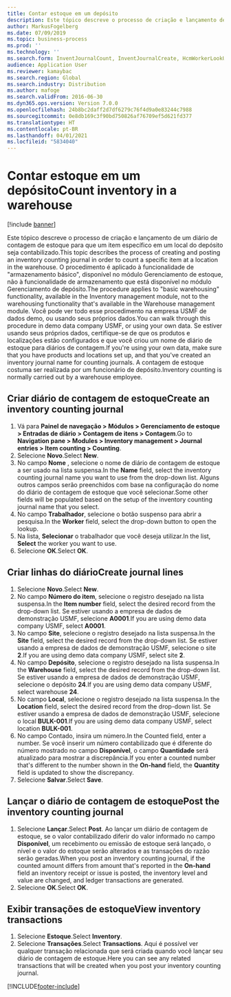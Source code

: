```yaml
---
title: Contar estoque em um depósito
description: Este tópico descreve o processo de criação e lançamento de um diário de contagem de estoque para que um item específico em um local do depósito seja contabilizado.
author: MarkusFogelberg
ms.date: 07/09/2019
ms.topic: business-process
ms.prod: ''
ms.technology: ''
ms.search.form: InventJournalCount, InventJournalCreate, HcmWorkerLookUp, InventItemIdLookupSimple, InventLocationIdLookup, WMSLocationIdLookup, InventTrans
audience: Application User
ms.reviewer: kamaybac
ms.search.region: Global
ms.search.industry: Distribution
ms.author: mafoge
ms.search.validFrom: 2016-06-30
ms.dyn365.ops.version: Version 7.0.0
ms.openlocfilehash: 24b8bc2daff2d7df6279c76f4d9a0e83244c7988
ms.sourcegitcommit: 0e8db169c3f90bd750826af76709ef5d621fd377
ms.translationtype: HT
ms.contentlocale: pt-BR
ms.lasthandoff: 04/01/2021
ms.locfileid: "5834040"
---
```

# <a name="count-inventory-in-a-warehouse"></a><span data-ttu-id="db495-103">Contar estoque em um depósito</span><span class="sxs-lookup"><span data-stu-id="db495-103">Count inventory in a warehouse</span></span>

[!include [banner](../../includes/banner.md)]

<span data-ttu-id="db495-104">Este tópico descreve o processo de criação e lançamento de um diário de contagem de estoque para que um item específico em um local do depósito seja contabilizado.</span><span class="sxs-lookup"><span data-stu-id="db495-104">This topic describes the process of creating and posting an inventory counting journal in order to count a specific item at a location in the warehouse.</span></span> <span data-ttu-id="db495-105">O procedimento é aplicado à funcionalidade de "armazenamento básico", disponível no módulo Gerenciamento de estoque, não à funcionalidade de armazenamento que está disponível no módulo Gerenciamento de depósito.</span><span class="sxs-lookup"><span data-stu-id="db495-105">The procedure applies to "basic warehousing" functionality, available in the Inventory management module, not to the warehousing functionality that's available in the Warehouse management module.</span></span> <span data-ttu-id="db495-106">Você pode ver todo esse procedimento na empresa USMF de dados demo, ou usando seus próprios dados.</span><span class="sxs-lookup"><span data-stu-id="db495-106">You can walk through this procedure in demo data company USMF, or using your own data.</span></span> <span data-ttu-id="db495-107">Se estiver usando seus próprios dados, certifique-se de que os produtos e localizações estão configurados e que você criou um nome de diário de estoque para diários de contagem.</span><span class="sxs-lookup"><span data-stu-id="db495-107">If you're using your own data, make sure that you have products and locations set up, and that you've created an inventory journal name for counting journals.</span></span> <span data-ttu-id="db495-108">A contagem de estoque costuma ser realizada por um funcionário de depósito.</span><span class="sxs-lookup"><span data-stu-id="db495-108">Inventory counting is normally carried out by a warehouse employee.</span></span>


## <a name="create-an-inventory-counting-journal"></a><span data-ttu-id="db495-109">Criar diário de contagem de estoque</span><span class="sxs-lookup"><span data-stu-id="db495-109">Create an inventory counting journal</span></span>
1. <span data-ttu-id="db495-110">Vá para **Painel de navegação > Módulos > Gerenciamento de estoque > Entradas de diário > Contagem de itens > Contagem**.</span><span class="sxs-lookup"><span data-stu-id="db495-110">Go to **Navigation pane > Modules > Inventory management > Journal entries > Item counting > Counting**.</span></span>
2. <span data-ttu-id="db495-111">Selecione **Novo**.</span><span class="sxs-lookup"><span data-stu-id="db495-111">Select **New**.</span></span>
3. <span data-ttu-id="db495-112">No campo **Nome** , selecione o nome de diário de contagem de estoque a ser usado na lista suspensa.</span><span class="sxs-lookup"><span data-stu-id="db495-112">In the **Name** field, select the inventory counting journal name you want to use from the drop-down list.</span></span> <span data-ttu-id="db495-113">Alguns outros campos serão preenchidos com base na configuração do nome do diário de contagem de estoque que você selecionar.</span><span class="sxs-lookup"><span data-stu-id="db495-113">Some other fields will be populated based on the setup of the inventory counting journal name that you select.</span></span>  
4. <span data-ttu-id="db495-114">No campo **Trabalhador**, selecione o botão suspenso para abrir a pesquisa.</span><span class="sxs-lookup"><span data-stu-id="db495-114">In the **Worker** field, select the drop-down button to open the lookup.</span></span>
5. <span data-ttu-id="db495-115">Na lista, **Selecionar** o trabalhador que você deseja utilizar.</span><span class="sxs-lookup"><span data-stu-id="db495-115">In the list, **Select** the worker you want to use.</span></span>
6. <span data-ttu-id="db495-116">Selecione **OK**.</span><span class="sxs-lookup"><span data-stu-id="db495-116">Select **OK**.</span></span>

## <a name="create-journal-lines"></a><span data-ttu-id="db495-117">Criar linhas do diário</span><span class="sxs-lookup"><span data-stu-id="db495-117">Create journal lines</span></span>
1. <span data-ttu-id="db495-118">Selecione **Novo**.</span><span class="sxs-lookup"><span data-stu-id="db495-118">Select **New**.</span></span>
2. <span data-ttu-id="db495-119">No campo **Número do item**, selecione o registro desejado na lista suspensa.</span><span class="sxs-lookup"><span data-stu-id="db495-119">In the **Item number** field, select the desired record from the drop-down list.</span></span> <span data-ttu-id="db495-120">Se estiver usando a empresa de dados de demonstração USMF, selecione **A0001**.</span><span class="sxs-lookup"><span data-stu-id="db495-120">If you are using demo data company USMF, select **A0001**.</span></span>  
3. <span data-ttu-id="db495-121">No campo **Site**, selecione o registro desejado na lista suspensa.</span><span class="sxs-lookup"><span data-stu-id="db495-121">In the **Site** field, select the desired record from the drop-down list.</span></span> <span data-ttu-id="db495-122">Se estiver usando a empresa de dados de demonstração USMF, selecione o site **2**.</span><span class="sxs-lookup"><span data-stu-id="db495-122">If you are using demo data company USMF, select site **2**.</span></span>
4. <span data-ttu-id="db495-123">No campo **Depósito**, selecione o registro desejado na lista suspensa.</span><span class="sxs-lookup"><span data-stu-id="db495-123">In the **Warehouse** field, select the desired record from the drop-down list.</span></span> <span data-ttu-id="db495-124">Se estiver usando a empresa de dados de demonstração USMF, selecione o depósito **24**.</span><span class="sxs-lookup"><span data-stu-id="db495-124">If you are using demo data company USMF, select warehouse **24**.</span></span>  
5. <span data-ttu-id="db495-125">No campo **Local**, selecione o registro desejado na lista suspensa.</span><span class="sxs-lookup"><span data-stu-id="db495-125">In the **Location** field, select the desired record from the drop-down list.</span></span> <span data-ttu-id="db495-126">Se estiver usando a empresa de dados de demonstração USMF, selecione o local **BULK-001**.</span><span class="sxs-lookup"><span data-stu-id="db495-126">If you are using demo data company USMF, select location **BULK-001**.</span></span>  
6. <span data-ttu-id="db495-127">No campo Contado, insira um número.</span><span class="sxs-lookup"><span data-stu-id="db495-127">In the Counted field, enter a number.</span></span> <span data-ttu-id="db495-128">Se você inserir um número contabilizado que é diferente do número mostrado no campo **Disponível**, o campo **Quantidade** será atualizado para mostrar a discrepância.</span><span class="sxs-lookup"><span data-stu-id="db495-128">If you enter a counted number that's different to the number shown in the **On-hand** field, the **Quantity** field is updated to show the discrepancy.</span></span>  
7. <span data-ttu-id="db495-129">Selecione **Salvar**.</span><span class="sxs-lookup"><span data-stu-id="db495-129">Select **Save**.</span></span>

## <a name="post-the-inventory-counting-journal"></a><span data-ttu-id="db495-130">Lançar o diário de contagem de estoque</span><span class="sxs-lookup"><span data-stu-id="db495-130">Post the inventory counting journal</span></span>
1. <span data-ttu-id="db495-131">Selecione **Lançar**.</span><span class="sxs-lookup"><span data-stu-id="db495-131">Select **Post**.</span></span> <span data-ttu-id="db495-132">Ao lançar um diário de contagem de estoque, se o valor contabilizado diferir do valor informado no campo **Disponível**, um recebimento ou emissão de estoque será lançado, o nível e o valor do estoque serão alterados e as transações do razão serão geradas.</span><span class="sxs-lookup"><span data-stu-id="db495-132">When you post an inventory counting journal, if the counted amount differs from amount that's reported in the **On-hand** field an inventory receipt or issue is posted, the inventory level and value are changed, and ledger transactions are generated.</span></span>
2. <span data-ttu-id="db495-133">Selecione **OK**.</span><span class="sxs-lookup"><span data-stu-id="db495-133">Select **OK**.</span></span>

## <a name="view-inventory-transactions"></a><span data-ttu-id="db495-134">Exibir transações de estoque</span><span class="sxs-lookup"><span data-stu-id="db495-134">View inventory transactions</span></span>
1. <span data-ttu-id="db495-135">Selecione **Estoque**.</span><span class="sxs-lookup"><span data-stu-id="db495-135">Select **Inventory**.</span></span>
2. <span data-ttu-id="db495-136">Selecione **Transações**.</span><span class="sxs-lookup"><span data-stu-id="db495-136">Select **Transactions**.</span></span> <span data-ttu-id="db495-137">Aqui é possível ver qualquer transação relacionada que será criada quando você lançar seu diário de contagem de estoque.</span><span class="sxs-lookup"><span data-stu-id="db495-137">Here you can see any related transactions that will be created when you post your inventory counting journal.</span></span>   



[!INCLUDE[footer-include](../../../includes/footer-banner.md)]
